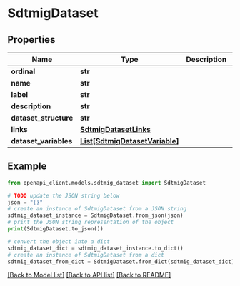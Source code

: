 # SdtmigDataset


## Properties

Name | Type | Description | Notes
------------ | ------------- | ------------- | -------------
**ordinal** | **str** |  | [optional] 
**name** | **str** |  | [optional] 
**label** | **str** |  | [optional] 
**description** | **str** |  | [optional] 
**dataset_structure** | **str** |  | [optional] 
**links** | [**SdtmigDatasetLinks**](SdtmigDatasetLinks.md) |  | [optional] 
**dataset_variables** | [**List[SdtmigDatasetVariable]**](SdtmigDatasetVariable.md) |  | [optional] 

## Example

```python
from openapi_client.models.sdtmig_dataset import SdtmigDataset

# TODO update the JSON string below
json = "{}"
# create an instance of SdtmigDataset from a JSON string
sdtmig_dataset_instance = SdtmigDataset.from_json(json)
# print the JSON string representation of the object
print(SdtmigDataset.to_json())

# convert the object into a dict
sdtmig_dataset_dict = sdtmig_dataset_instance.to_dict()
# create an instance of SdtmigDataset from a dict
sdtmig_dataset_from_dict = SdtmigDataset.from_dict(sdtmig_dataset_dict)
```
[[Back to Model list]](../README.md#documentation-for-models) [[Back to API list]](../README.md#documentation-for-api-endpoints) [[Back to README]](../README.md)


